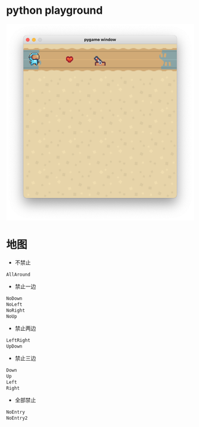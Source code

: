 # python playground

<img src="playground.png">

# 地图

- 不禁止
```
AllAround
```

- 禁止一边
```
NoDown
NoLeft
NoRight
NoUp
```

- 禁止两边
```
LeftRight
UpDown
```

- 禁止三边
```
Down
Up
Left
Right
```

- 全部禁止
```
NoEntry
NoEntry2
```